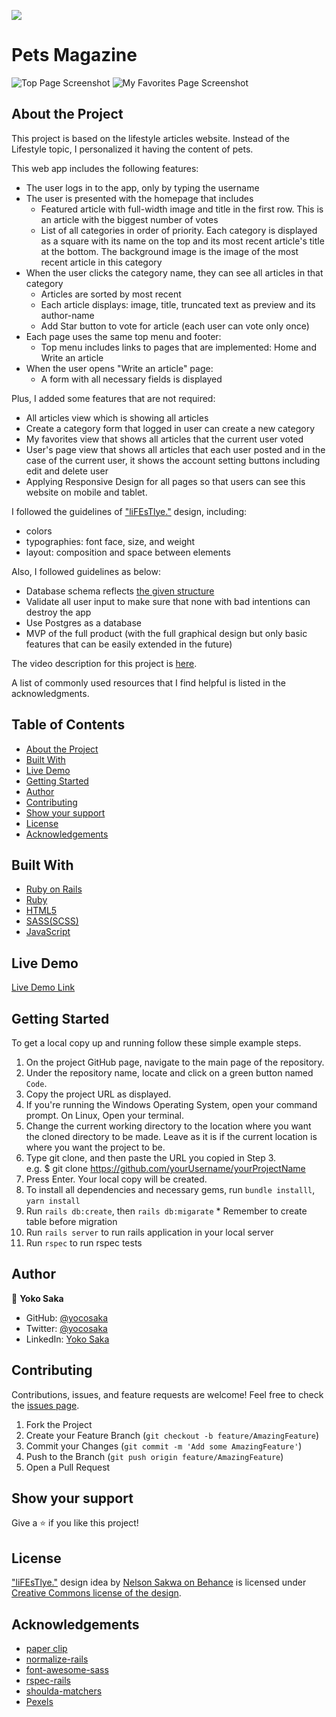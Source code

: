 ![](https://img.shields.io/badge/Microverse-blueviolet)
# Pets Magazine
![Top Page Screenshot](./screenshot_1.png)
![My Favorites Page Screenshot](./screenshot_2.png)

## About the Project

This project is based on the lifestyle articles website. 
Instead of the Lifestyle topic, I personalized it having the content of pets.

This web app includes the following features:

- The user logs in to the app, only by typing the username 
- The user is presented with the homepage that includes
  * Featured article with full-width image and title in the first row. This is an article with the biggest number of votes
  * List of all categories in order of priority. Each category is displayed as a square with its name on the top and its most recent article's title at the bottom. The background image is the image of the most recent article in this category
- When the user clicks the category name, they can see all articles in that category
  * Articles are sorted by most recent
  * Each article displays: image, title, truncated text as preview and its author-name
  * Add Star button to vote for article (each user can vote only once)
- Each page uses the same top menu and footer:
  * Top menu includes links to pages that are implemented: Home and Write an article
- When the user opens "Write an article" page:
  * A form with all necessary fields is displayed


Plus, I added some features that are not required:
- All articles view which is showing all articles
- Create a category form that logged in user can create a new category
- My favorites view that shows all articles that the current user voted
- User's page view that shows all articles that each user posted and in the case of the current user, it shows the account setting buttons including edit and delete user
- Applying Responsive Design for all pages so that users can see this website on mobile and tablet.


I followed the guidelines of ["liFEsTlye."](https://www.behance.net/gallery/14554909/liFEsTlye-Mobile-version) design, including:

- colors
- typographies: font face, size, and weight
- layout: composition and space between elements

Also, I followed guidelines as below:
- Database schema reflects [the given structure](./docs/ERD__articles.png)
- Validate all user input to make sure that none with bad intentions can destroy the app
- Use Postgres as a database
- MVP of the full product (with the full graphical design but only basic features that can be easily extended in the future)

The video description for this project is [here](https://youtu.be/BkQgvo3dxWE).

A list of commonly used resources that I find helpful is listed in the acknowledgments.

## Table of Contents

* [About the Project](#about-the-project)
* [Built With](#built-with)
* [Live Demo](#live-demo)
* [Getting Started](#getting-started)
* [Author](#author)
* [Contributing](#contributing)
* [Show your support](#show-your-support)
* [License](#license)
* [Acknowledgements](#acknowledgements)

## Built With

* [Ruby on Rails](https://rubyonrails.org/)
* [Ruby](https://www.ruby-lang.org/en/)
* [HTML5](https://en.wikipedia.org/wiki/HTML5)
* [SASS(SCSS)](https://sass-lang.com/)
* [JavaScript](https://en.wikipedia.org/wiki/JavaScript)


## Live Demo

[Live Demo Link](https://yoco-pets-mag.herokuapp.com/)


## Getting Started

To get a local copy up and running follow these simple example steps.

1. On the project GitHub page, navigate to the main page of the repository.
2. Under the repository name, locate and click on a green button named `Code`. 
3. Copy the project URL as displayed.
4. If you're running the Windows Operating System, open your command prompt. On Linux, Open your terminal. 
5. Change the current working directory to the location where you want the cloned directory to be made. Leave as it is if the current location is where you want the project to be. 
6. Type git clone, and then paste the URL you copied in Step 3. <br>
e.g. $ git clone https://github.com/yourUsername/yourProjectName 
7. Press Enter. Your local copy will be created. 
8. To install all dependencies and necessary gems, run `bundle installl`, `yarn install`
9. Run `rails db:create`, then `rails db:migarate` * Remember to create table before migration
10. Run `rails server` to run rails application in your local server
11. Run `rspec` to run rspec tests

## Author

👤 **Yoko Saka**

- GitHub: [@yocosaka](https://github.com/yocosaka)
- Twitter: [@yocosaka](https://twitter.com/yocosaka)
- LinkedIn: [Yoko Saka](https://www.linkedin.com/in/yokosaka)


## Contributing

Contributions, issues, and feature requests are welcome!
Feel free to check the [issues page](../../issues).

1. Fork the Project
2. Create your Feature Branch (`git checkout -b feature/AmazingFeature`)
3. Commit your Changes (`git commit -m 'Add some AmazingFeature'`)
4. Push to the Branch (`git push origin feature/AmazingFeature`)
5. Open a Pull Request


## Show your support

Give a ⭐️ if you like this project!


## License

["liFEsTlye."](https://www.behance.net/gallery/14554909/liFEsTlye-Mobile-version) design idea by [Nelson Sakwa on Behance](https://www.behance.net/sakwadesignstudio) is licensed under [Creative Commons license of the design](https://creativecommons.org/licenses/by-nc/4.0/).


## Acknowledgements
* [paper clip](https://github.com/thoughtbot/paperclip)
* [normalize-rails](https://github.com/markmcconachie/normalize-rails)
* [font-awesome-sass](https://github.com/FortAwesome/font-awesome-sass)
* [rspec-rails](https://github.com/rspec/rspec-rails)
* [shoulda-matchers](https://github.com/thoughtbot/shoulda-matchers)
* [Pexels](https://www.pexels.com/)
